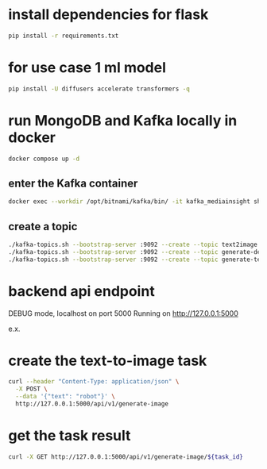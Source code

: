 # install dependencies for flask
```sh
pip install -r requirements.txt
```

# for use case 1 ml model
```sh
pip install -U diffusers accelerate transformers -q
```

# run MongoDB and Kafka locally in docker
```sh
docker compose up -d
```

## enter the Kafka container
```sh
docker exec --workdir /opt/bitnami/kafka/bin/ -it kafka_mediainsight sh
```

## create a topic
```sh
./kafka-topics.sh --bootstrap-server :9092 --create --topic text2image
./kafka-topics.sh --bootstrap-server :9092 --create --topic generate-description
./kafka-topics.sh --bootstrap-server :9092 --create --topic generate-text
```

# backend api endpoint
DEBUG mode, localhost on port 5000
Running on http://127.0.0.1:5000

e.x.
# create the text-to-image task
```sh
curl --header "Content-Type: application/json" \
  -X POST \
  --data '{"text": "robot"}' \
  http://127.0.0.1:5000/api/v1/generate-image
```
# get the task result
```sh
curl -X GET http://127.0.0.1:5000/api/v1/generate-image/${task_id}
```

